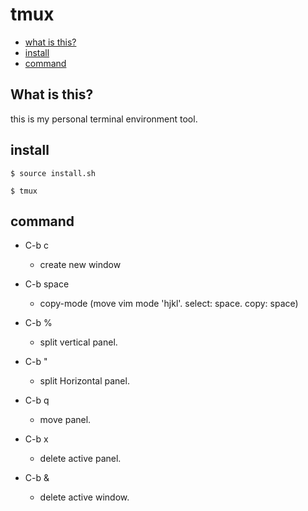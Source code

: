 # tmux

* [what is this?](#what-is-this)
* [install](#install)
* [command](#command)

## What is this?
this is my personal terminal environment tool.



## install
```
$ source install.sh
```
```
$ tmux
```

## command
- C-b c
  - create new window

- C-b space
  - copy-mode (move vim mode 'hjkl'. select: space. copy: space)

- C-b %
  - split vertical panel.

- C-b "
  - split Horizontal panel.

- C-b q
  - move panel.

- C-b x
  - delete active panel.

- C-b &
  - delete active window.
